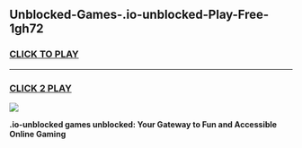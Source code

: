 
## Unblocked-Games-.io-unblocked-Play-Free-1gh72
<h3>
<a href="https://premium76.site?title=.io-unblocked&ref=21A">CLICK TO PLAY</a></h3>
<hr>

<h3>
<a href="https://premium76.site?title=.io-unblocked&ref=21A">CLICK 2 PLAY</a>
  
</h3>

<a href="https://premium76.site?title=.io-unblocked&ref=21A"><img src="https://clearcache.store/games.png"></a>


**.io-unblocked games unblocked: Your Gateway to Fun and Accessible Online Gaming**
